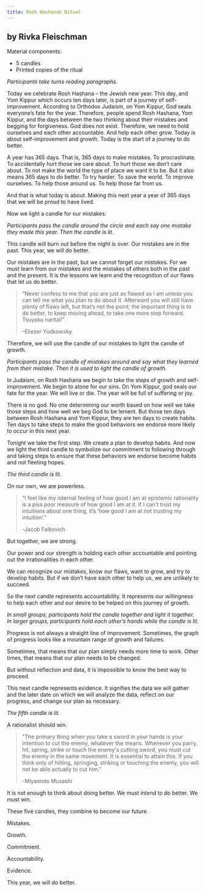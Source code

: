 ```yaml
---
title: Rosh Hashanah Ritual
---
```


## by Rivka Fleischman

Material components:

* 5 candles
* Printed copies of the ritual

*Participants take turns reading paragraphs.*

Today we celebrate Rosh Hashana – the Jewish new year. This day, and Yom Kippur which occurs ten days later, is part of a journey of self-improvement. According to Orthodox Judaism, on Yom Kippur, God seals everyone’s fate for the year. Therefore, people spend Rosh Hashana, Yom Kippur, and the days between the two thinking about their mistakes and begging for forgiveness. God does not exist. Therefore, we need to hold ourselves and each other accountable. And help each other grow. Today is about self-improvement and growth. Today is the start of a journey to do better.  
 
A year has 365 days. That is, 365 days to make mistakes. To procrastinate. To accidentally hurt those we care about. To hurt those we don’t care about. To not make the world the type of place we want it to be. But it also means 365 days to do better. To try harder. To save the world. To improve ourselves. To help those around us. To help those far from us.
 
And that is what today is about. Making this next year a year of 365 days that we will be proud to have lived.
 
Now we light a candle for our mistakes.
 
*Participants pass the candle around the circle and each say one mistake they made this year. Then the candle is lit.*
 
This candle will burn out before the night is over. Our mistakes are in the past. This year, we will do better.
 
Our mistakes are in the past, but we cannot forget our mistakes. For we must learn from our mistakes and the mistakes of others both in the past and the present. It is the lessons we learn and the recognition of our flaws that let us do better.
 
> “Never confess to me that you are just as flawed as I am unless you can tell me what you plan to do about it. Afterward you will still have plenty of flaws left, but that’s not the point; the important thing is to do better, to keep moving ahead, to take one more step forward. Tsuyoku naritai!”
>
> -Eliezer Yudkowsky
 
Therefore, we will use the candle of our mistakes to light the candle of growth.
 
*Participants pass the candle of mistakes around and say what they learned from their mistake. Then it is used to light the candle of growth.*
 
In Judaism, on Rosh Hashana we begin to take the steps of growth and self-improvement. We begin to atone for our sins. On Yom Kippur, god seals our fate for the year. We will live or die. The year will be full of suffering or joy.
 
There is no god. No one determining our worth based on how well we take those steps and how well we beg God to be lenient. But those ten days between Rosh Hashana and Yom Kippur, they are ten days to create habits. Ten days to take steps to make the good behaviors we endorse more likely to occur in this next year.
 
Tonight we take the first step. We create a plan to develop habits. And now we light the third candle to symbolize our commitment to following through and taking steps to ensure that these behaviors we endorse become habits and not fleeting hopes.
 
*The third candle is lit.*
 
On our own, we are powerless.
 
> “I feel like my internal feeling of how good I am at epistemic rationality is a piss poor measure of how good I am at it. If I can’t trust my intuitions about one thing, it’s ‘how good I am at not trusting my intuition’.”
>
> -Jacob Falkovich
 
But together, we are strong.
 
Our power and our strength is holding each other accountable and pointing out the irrationalities in each other.
 
We can recognize our mistakes, know our flaws, want to grow, and try to develop habits. But if we don’t have each other to help us, we are unlikely to succeed.
 
So the next candle represents accountability. It represents our willingness to help each other and our desire to be helped on this journey of growth.

*In small groups, participants hold the candle together and light it together. In larger groups, participants hold each other’s hands while the candle is lit.*
 
Progress is not always a straight line of improvement. Sometimes, the graph of progress looks like a mountain range of growth and failures.
 
Sometimes, that means that our plan simply needs more time to work. Other times, that means that our plan needs to be changed.
 
But without reflection and data, it is impossible to know the best way to proceed.
 
This next candle represents evidence. It signifies the data we will gather and the later date on which we will analyze the data, reflect on our progress, and change our plan as necessary.
 
*The fifth candle is lit.*
 
A rationalist should win.
 
> "The primary thing when you take a sword in your hands is your intention to cut the enemy, whatever the means.  Whenever you parry, hit, spring, strike or touch the enemy's cutting sword, you must cut the enemy in the same movement.  It is essential to attain this.  If you think only of hitting, springing, striking or touching the enemy, you will not be able actually to cut him."
>
> -Miyamoto Musashi
 
It is not enough to think about doing better. We must intend to do better. We must win.
 
These five candles, they combine to become our future.
 
Mistakes.
 
Growth.
 
Commitment.
 
Accountability.
 
Evidence.
 
This year, we will do better.
